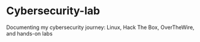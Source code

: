 # Cybersecurity-lab
Documenting my cybersecurity journey: Linux, Hack The Box, OverTheWire, and hands-on labs
